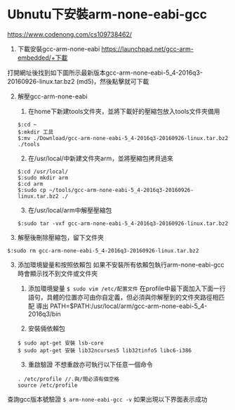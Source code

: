 # Ubnutu下安裝arm-none-eabi-gcc
https://www.codenong.com/cs109738462/

1. 下載安裝gcc-arm-none-eabi
https://launchpad.net/gcc-arm-embedded/+下載

打開網址後找到如下圖所示最新版本gcc-arm-none-eabi-5_4-2016q3-20160926-linux.tar.bz2 (md5)，然後點擊就可下載


2. 解壓gcc-arm-none-eabi
    1. 在home下新建tools文件夾，並將下載好的壓縮包放入tools文件夾備用


    ```
    $:cd ~
    $:mkdir 工具
    $:mv ./Download/gcc-arm-none-eabi-5_4-2016q3-20160926-linux.tar.bz2 ./tools
    ```
    2. 在/usr/local/中新建文件夾arm，並將壓縮包拷貝過來


    ```
    $:cd /usr/local/
    $:sudo mkdir arm
    $:cd arm
    $:sudo cp ~/tools/gcc-arm-none-eabi-5_4-2016q3-20160926-linux.tar.bz2 ./
    ```
    3. 在/usr/local/arm中解壓壓縮包

    ```
    $:sudo tar -vxf gcc-arm-none-eabi-5_4-2016q3-20160926-linux.tar.bz2
    ```
3. 解壓後刪除壓縮包，留下文件夾

```
$:sudo rm gcc-arm-none-eabi-5_4-2016q3-20160926-linux.tar.bz2
```
3. 添加環境變量和按照依賴包
如果不安裝所有依賴包執行arm-none-eabi-gcc時會顯示找不到文件或文件夾

    1. 添加環境變量
    ```$ sudo vim /etc/配置文件```
    在profile中最下面加入下面一行語句，具體的位置亦可由你自定義，但必須與你解壓到的文件夾路徑相匹配
    導出 PATH=$PATH:/usr/local/arm/gcc-arm-none-eabi-5_4-2016q3/bin

    2. 安裝倆依賴包
    ```
    $ sudo apt-get 安裝 lsb-core
    $ sudo apt-get 安裝 lib32ncurses5 lib32tinfo5 libc6-i386
    ```

    3. 重啟驗證
    不想重啟亦可執行以下任意一個命令

    ```
    . /etc/profile //.與/間必須有個空格
    source /etc/profile
    ```

查詢gcc版本號驗證
```$ arm-none-eabi-gcc -v```
如果出現以下界面表示成功
